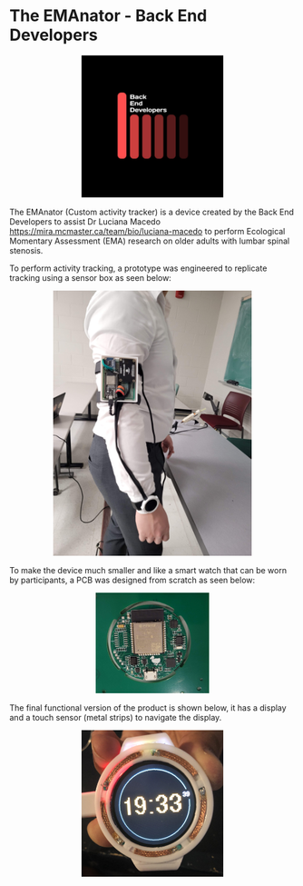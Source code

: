 # The EMAnator - Back End Developers 
<p align="center">
  <img src="https://github.com/zakerl/Capstone_Project/blob/main/refs/BED_logo.jpg" width="250" title="hover text">
</p>

The EMAnator (Custom activity tracker) is a device created by the Back End Developers to assist Dr Luciana Macedo https://mira.mcmaster.ca/team/bio/luciana-macedo 
to perform Ecological Momentary Assessment (EMA) research on older adults with lumbar spinal stenosis.

To perform activity tracking, a prototype was engineered to replicate tracking using a sensor box as seen below:

 <p align="center">
  <img src="https://github.com/zakerl/Capstone_Project/blob/main/refs/sensorbox.jpg" width="350" title="hover text">
</p>

To make the device much smaller and like a smart watch that can be worn by participants, a PCB was designed from scratch as seen below:

 <p align="center">
  <img src="https://github.com/zakerl/Capstone_Project/blob/main/refs/PCB.jpg" width="200" title="hover text">
</p>

The final functional version of the product is shown below, it has a display and a touch sensor (metal strips) to navigate the display.

 <p align="center">
  <img src="https://github.com/zakerl/Capstone_Project/blob/main/refs/EMAnator.jpg" width="250" title="hover text">
</p>

